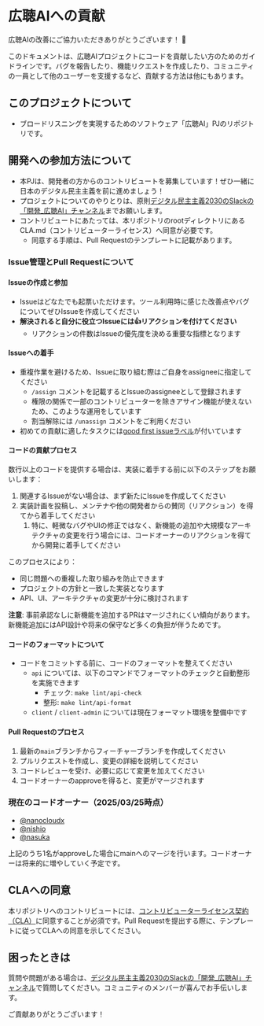 # 広聴AIへの貢献

広聴AIの改善にご協力いただきありがとうございます！ 🎉

このドキュメントは、広聴AIプロジェクトにコードを貢献したい方のためのガイドラインです。バグを報告したり、機能リクエストを作成したり、コミュニティの一員として他のユーザーを支援するなど、貢献する方法は他にもあります。

## このプロジェクトについて

- ブロードリスニングを実現するためのソフトウェア「広聴AI」PJのリポジトリです。

## 開発への参加方法について

- 本PJは、開発者の方からのコントリビュートを募集しています！ぜひ一緒に日本のデジタル民主主義を前に進めましょう！
- プロジェクトについてのやりとりは、原則[デジタル民主主義2030のSlackの「開発_広聴AI」チャンネル](https://w1740803485-clv347541.slack.com/archives/C08F7JZPD63)までお願いします。
- コントリビュートにあたっては、本リポジトリのrootディレクトリにあるCLA.md（コントリビューターライセンス）へ同意が必要です。
  - 同意する手順は、Pull Requestのテンプレートに記載があります。


### Issue管理とPull Requestについて
#### Issueの作成と参加
- Issueはどなたでも起票いただけます。ツール利用時に感じた改善点やバグについてぜひIssueを作成してください
- **解決されると自分に役立つIssueには👍リアクションを付けてください**
  - リアクションの件数はIssueの優先度を決める重要な指標となります

#### Issueへの着手
- 重複作業を避けるため、Issueに取り組む際はご自身をassigneeに指定してください
  - `/assign` コメントを記載するとIssueのassigneeとして登録されます
  - 権限の関係で一部のコントリビューターを除きアサイン機能が使えないため、このような運用をしています
  - 割当解除には `/unassign` コメントをご利用ください
- 初めての貢献に適したタスクには[good first issueラベル](https://github.com/digitaldemocracy2030/kouchou-ai/labels/good%20first%20issue)が付いています

#### コードの貢献プロセス
数行以上のコードを提供する場合は、実装に着手する前に以下のステップをお願いします：
1. 関連するIssueがない場合は、まず新たにIssueを作成してください
2. 実装計画を投稿し、メンテナや他の開発者からの賛同（リアクション）を得てから着手してください
   1. 特に、軽微なバグやUIの修正ではなく、新機能の追加や大規模なアーキテクチャの変更を行う場合には、コードオーナーのリアクションを得てから開発に着手してください

このプロセスにより：
- 同じ問題への重複した取り組みを防止できます
- プロジェクトの方針と一致した実装となります
- API、UI、アーキテクチャの変更が十分に検討されます

**注意**: 事前承認なしに新機能を追加するPRはマージされにくい傾向があります。新機能追加にはAPI設計や将来の保守など多くの負担が伴うためです。

#### コードのフォーマットについて
* コードをコミットする前に、コードのフォーマットを整えてください
  * `api` については、以下のコマンドでフォーマットのチェックと自動整形を実施できます
    * チェック: `make lint/api-check`
    * 整形: `make lint/api-format`
  * `client` / `client-admin` については現在フォーマット環境を整備中です

#### Pull Requestのプロセス

1. 最新の`main`ブランチからフィーチャーブランチを作成してください
2. プルリクエストを作成し、変更の詳細を説明してください
3. コードレビューを受け、必要に応じて変更を加えてください
4. コードオーナーのapproveを得ると、変更がマージされます

### 現在のコードオーナー（2025/03/25時点）
- [@nanocloudx](https://github.com/nanocloudx)
- [@nishio](https://github.com/nishio)
- [@nasuka](https://github.com/nasuka)

上記のうち1名がapproveした場合にmainへのマージを行います。コードオーナーは将来的に増やしていく予定です。



## CLAへの同意

本リポジトリへのコントリビュートには、[コントリビューターライセンス契約（CLA）](https://github.com/digitaldemocracy2030/kouchou-ai/blob/main/CLA.md)に同意することが必須です。Pull Requestを提出する際に、テンプレートに従ってCLAへの同意を示してください。

## 困ったときは

質問や問題がある場合は、[デジタル民主主義2030のSlackの「開発_広聴AI」チャンネル](https://w1740803485-clv347541.slack.com/archives/C08F7JZPD63)で質問してください。コミュニティのメンバーが喜んでお手伝いします。

ご貢献ありがとうございます！